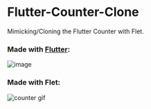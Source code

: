 # Flutter-Counter-Clone

Mimicking/Cloning the Flutter Counter with Flet. 


### Made with [Flutter](https://medium.com/flutter-community/flutter-understanding-counter-app-ca89de564170):

![image](https://user-images.githubusercontent.com/98978078/216826885-1351c95b-6a8b-4362-abdb-64f9808ef306.png)


### Made with Flet:

<!-- ![counter gif](https://user-images.githubusercontent.com/98978078/216826795-13e3dc81-52f9-4b85-b8dd-0897e2603a80.gif) -->

![counter gif](https://user-images.githubusercontent.com/98978078/217388830-55d30904-7bee-4b9d-a3b3-29ad22a95f82.gif)

